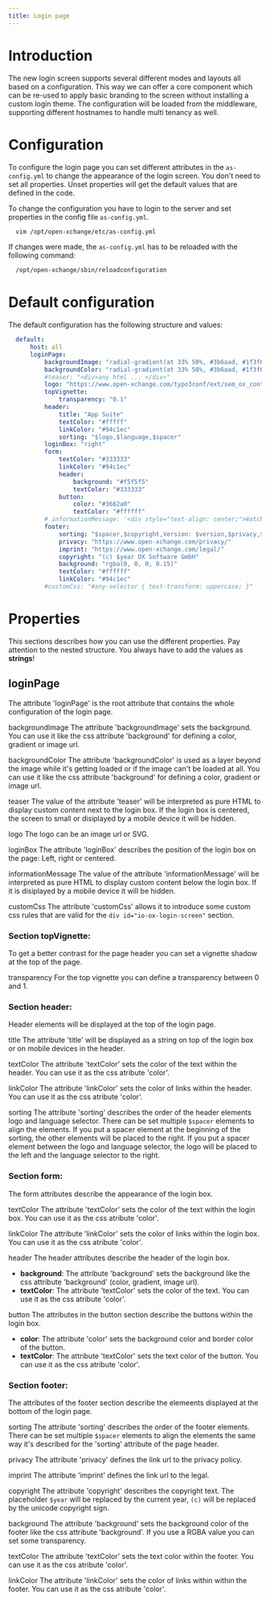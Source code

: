 ```yaml
---
title: Login page
---
```

# Introduction
The new login screen supports several different modes and layouts all based on a configuration. This way we can offer a core component which can be re-used to apply basic branding to the screen without installing a custom login theme. The configuration will be loaded from the middleware, supporting different hostnames to handle multi tenancy as well.

# Configuration
To configure the login page you can set different attributes in the `as-config.yml` to change the appearance of the login screen. You don't need to set all properties. Unset properties will get the default values that are defined in the code.

To change the configuration you have to login to the server and set properties in the config file `as-config.yml`.

```bash
  vim /opt/open-xchange/etc/as-config.yml
```

If changes were made, the `as-config.yml` has to be reloaded with the following command:

```bash
  /opt/open-xchange/sbin/reloadconfiguration
```

# Default configuration
The default configuration has the following structure and values:

```yaml
  default:
      host: all
      loginPage:
          backgroundImage: "radial-gradient(at 33% 50%, #3b6aad, #1f3f6b)"
          backgroundColor: "radial-gradient(at 33% 50%, #3b6aad, #1f3f6b)"
          #teaser: "<div>any html ... </div>"
          logo: "https://www.open-xchange.com/typo3conf/ext/sem_ox_content/Resources/Public/Images/ox-logo-new.png"
          topVignette:
              transparency: "0.1"
          header:
              title: "App Suite"
              textColor: "#fffff"
              linkColor: "#94c1ec"
              sorting: "$logo,$language,$spacer"
          loginBox: "right"
          form:
              textColor: "#333333"
              linkColor: "#94c1ec"
              header:
                  background: "#f5f5f5"
                  textColor: "#333333"
              button:
                  color: "#3662a0"
                  textColor: "#ffffff"
          # informationMessage: '<div style="text-align: center;">Watch out for phishing mails. For more details see: <a style="color: #ffc800;" href="https://en.wikipedia.org/wiki/Phishing">Wikipedia Phishing</a></div>',
          footer:
              sorting: "$spacer,$copyright,Version: $version,$privacy,$imprint,$spacer"
              privacy: "https://www.open-xchange.com/privacy/"
              imprint: "https://www.open-xchange.com/legal/"
              copyright: "(c) $year OX Software GmbH"
              background: "rgba(0, 0, 0, 0.15)"
              textColor: "#ffffff"
              linkColor: "#94c1ec"
          #customCss: "#any-selector { text-transform: uppercase; }"
```

# Properties
This sections describes how you can use the different properties. Pay attention to the nested structure. You always have to add the values as **strings**!

## loginPage
The attribute 'loginPage' is the root attribute that contains the whole configuration of the login page.

<config>backgroundImage</config>
The attribute 'backgroundImage' sets the background. You can use it like the css attribute 'background' for defining a color, gradient or image url.

<config>backgroundColor</config>
The attribute 'backgroundColor' is used as a layer beyond the image while it's getting loaded or if the image can't be loaded at all. You can use it like the css attribute 'background' for defining a color, gradient or image url.

<config>teaser</config>
The value of the attribute 'teaser' will be interpreted as pure HTML to display custom content next to the login box. If the login box is centered, the screen to small or disiplayed by a mobile device it will be hidden.

<config>logo</config>
The logo can be an image url or SVG.

<config>loginBox</config>
The attribute 'loginBox' describes the position of the login box on the page: Left, right or centered.

<config>informationMessage</config>
The value of the attribute 'informationMessage' will be interpreted as pure HTML to display custom content below the login box. If it is disiplayed by a mobile device it will be hidden.

<config>customCss</config>
The attribute 'customCss' allows it to introduce some custom css rules that are valid for the `div id="io-ox-login-screen"` section.

### Section topVignette:
To get a better contrast for the page header you can set a vignette shadow at the top of the page.

<config>transparency</config>
For the top vignette you can define a transparency between 0 and 1.

### Section header:
Header elements will be displayed at the top of the login page.

<config>title</config>
The attribute 'title' will be displayed as a string on top of the login box or on mobile devices in the header.

<config>textColor</config>
The attribute 'textColor' sets the color of the text within the header. You can use it as the css atribute 'color'.

<config>linkColor</config>
The attribute 'linkColor' sets the color of links within the header. You can use it as the css atribute 'color'.

<config>sorting</config>
The attribute 'sorting' describes the order of the header elements logo and language selector. There can be set multiple `$spacer` elements to align the elements.
If you put a spacer element at the beginning of the sorting, the other elements will be placed to the right. If you put a spacer element between the logo and language selector, the logo will be placed to the left and the language selector to the right.

### Section form:
The form attributes describe the appearance of the login box.

<config>textColor</config>
The attribute 'textColor' sets the color of the text within the login box. You can use it as the css atribute 'color'.

<config>linkColor</config>
The attribute 'linkColor' sets the color of links within the login box. You can use it as the css atribute 'color'.

<config>header</config>
The header attributes describe the header of the login box.

- **background**: The attribute 'background' sets the background like the css attribute 'background' (color, gradient, image url).
- **textColor**: The attribute 'textColor' sets the color of the text. You can use it as the css atribute 'color'.

<config>button</config>
The attributes in the button section describe the buttons within the login box.

- **color**: The attribute 'color' sets the background color and border color of the button.
- **textColor**: The attribute 'textColor' sets the text color of the button. You can use it as the css atribute 'color'.

### Section footer:
The attributes of the footer section describe the elemeents displayed at the bottom of the login page.

<config>sorting</config>
The attribute 'sorting' describes the order of the footer elements. There can be set multiple `$spacer` elements to align the elements the same way it's described for the 'sorting' attribute of the page header.

<config>privacy</config>
The attribute 'privacy' defines the link url to the privacy policy.

<config>imprint</config>
The attribute 'imprint' defines the link url to the legal.

<config>copyright</config>
The attribute 'copyright' describes the copyright text. The placeholder `$year` will be replaced by the current year, `(c)` will be replaced by the unicode copyright sign.

<config>background</config>
The attribute 'background' sets the background color of the footer like the css attribute 'background'. If you use a RGBA value you can set some transparency.

<config>textColor</config>
The attribute 'textColor' sets the text color within the footer. You can use it as the css atribute 'color'.

<config>linkColor</config>
The attribute 'linkColor' sets the color of links within within the footer. You can use it as the css atribute 'color'.
